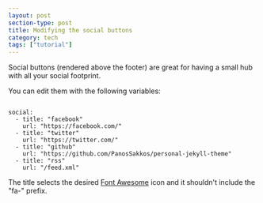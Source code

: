 ```yaml
---
layout: post
section-type: post
title: Modifying the social buttons
category: tech
tags: ["tutorial"]
---
```


Social buttons (rendered above the footer) are great for having a small hub with
all your social footprint.

You can edit them with the following variables:

<pre><code data-trim class="yaml">
social:
  - title: "facebook"
    url: "https://facebook.com/"
  - title: "twitter"
    url: "https://twitter.com/"
  - title: "github"
    url: "https://github.com/PanosSakkos/personal-jekyll-theme"
  - title: "rss"
    url: "/feed.xml"
</code></pre>

The title selects the desired
[Font Awesome](https://fortawesome.github.io/Font-Awesome/icons/) icon and it
shouldn't include the "fa-" prefix.
